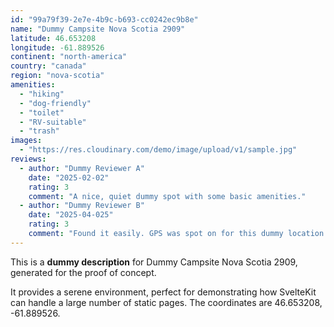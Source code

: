 ```yaml
---
id: "99a79f39-2e7e-4b9c-b693-cc0242ec9b8e"
name: "Dummy Campsite Nova Scotia 2909"
latitude: 46.653208
longitude: -61.889526
continent: "north-america"
country: "canada"
region: "nova-scotia"
amenities:
  - "hiking"
  - "dog-friendly"
  - "toilet"
  - "RV-suitable"
  - "trash"
images:
  - "https://res.cloudinary.com/demo/image/upload/v1/sample.jpg"
reviews:
  - author: "Dummy Reviewer A"
    date: "2025-02-02"
    rating: 3
    comment: "A nice, quiet dummy spot with some basic amenities."
  - author: "Dummy Reviewer B"
    date: "2025-04-025"
    rating: 3
    comment: "Found it easily. GPS was spot on for this dummy location."
---
```


This is a **dummy description** for Dummy Campsite Nova Scotia 2909, generated for the proof of concept.

It provides a serene environment, perfect for demonstrating how SvelteKit can handle a large number of static pages. The coordinates are 46.653208, -61.889526.

